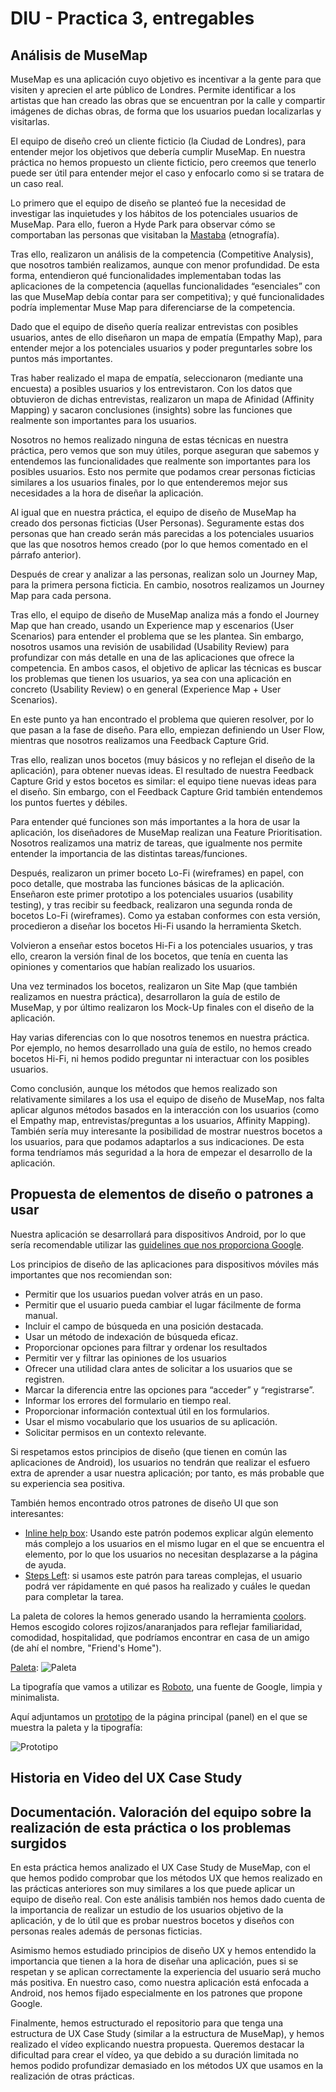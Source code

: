 # DIU - Practica 3, entregables

## Análisis de MuseMap   
MuseMap es una aplicación cuyo objetivo es incentivar a la gente para que visiten y aprecien el arte público de Londres. Permite identificar a los artistas que han creado las obras que se encuentran por la calle y compartir imágenes de dichas obras, de forma que los usuarios puedan localizarlas y visitarlas.

El equipo de diseño creó un cliente ficticio (la Ciudad de Londres), para entender mejor los objetivos que debería cumplir MuseMap. En nuestra práctica no hemos propuesto un cliente ficticio, pero creemos que tenerlo puede ser útil para entender mejor el caso y enfocarlo como si se tratara de un caso real.

Lo primero que el equipo de diseño se planteó fue la necesidad de investigar las inquietudes y los hábitos de los potenciales usuarios de MuseMap. Para ello, fueron a Hyde Park para observar cómo se comportaban las personas que visitaban la [Mastaba](https://www.royalparks.org.uk/parks/hyde-park/hyde-park-news/the-mastaba) (etnografía).

Tras ello, realizaron un análisis de la competencia (Competitive Analysis), que nosotros también realizamos, aunque con menor profundidad. De esta forma, entendieron qué funcionalidades implementaban todas las aplicaciones de la competencia (aquellas funcionalidades “esenciales” con las que MuseMap debía contar para ser competitiva); y qué funcionalidades podría implementar Muse Map para diferenciarse de la competencia.

Dado que el equipo de diseño quería realizar entrevistas con posibles usuarios, antes de ello diseñaron un mapa de empatía (Empathy Map), para entender mejor a los potenciales usuarios y poder preguntarles sobre los puntos más importantes.

Tras haber realizado el mapa de empatía, seleccionaron (mediante una encuesta) a posibles usuarios y los entrevistaron. Con los datos que obtuvieron de dichas entrevistas, realizaron un mapa de Afinidad (Affinity Mapping) y sacaron conclusiones (insights) sobre las funciones que realmente son importantes para los usuarios. 

Nosotros no hemos realizado ninguna de estas técnicas en nuestra práctica, pero vemos que son muy útiles, porque aseguran que sabemos y entendemos las funcionalidades que realmente son importantes para los posibles usuarios. Esto nos permite que podamos crear personas ficticias similares a los usuarios finales, por lo que entenderemos mejor sus necesidades a la hora de diseñar la aplicación.

Al igual que en nuestra práctica, el equipo de diseño de MuseMap ha creado dos personas ficticias (User Personas). Seguramente estas dos personas que han creado serán más parecidas a los potenciales usuarios que las que nosotros hemos creado (por lo que hemos comentado en el párrafo anterior).

Después de crear y analizar a las personas, realizan solo un Journey Map, para la primera persona ficticia. En cambio, nosotros realizamos un Journey Map para cada persona.

Tras ello, el equipo de diseño de MuseMap analiza más a fondo el Journey Map que han creado, usando un Experience map y escenarios (User Scenarios) para entender el problema que se les plantea. Sin embargo, nosotros usamos una revisión de usabilidad (Usability Review) para profundizar con más detalle en una de las aplicaciones que ofrece la competencia. En ambos casos, el objetivo de aplicar las técnicas es buscar los problemas que tienen los usuarios, ya sea con una aplicación en concreto (Usability Review) o en general (Experience Map + User Scenarios).

En este punto ya han encontrado el problema que quieren resolver, por lo que pasan a la fase de diseño. Para ello, empiezan definiendo un User Flow, mientras que nosotros realizamos una Feedback Capture Grid.

Tras ello, realizan unos bocetos (muy básicos y no reflejan el diseño de la aplicación), para obtener nuevas ideas. El resultado de nuestra Feedback Capture Grid y estos bocetos es similar: el equipo tiene nuevas ideas para el diseño. Sin embargo, con el Feedback Capture Grid también entendemos los puntos fuertes y débiles.

Para entender qué funciones son más importantes a la hora de usar la aplicación, los diseñadores de MuseMap realizan una Feature Prioritisation. Nosotros realizamos una matriz de tareas, que igualmente nos permite entender la importancia de las distintas tareas/funciones.

Después, realizaron un primer boceto Lo-Fi (wireframes) en papel, con poco detalle, que mostraba las funciones básicas de la aplicación. Enseñaron este primer prototipo a los potenciales usuarios (usability testing), y tras recibir su feedback, realizaron una segunda ronda de bocetos Lo-Fi (wireframes). Como ya estaban conformes con esta versión, procedieron a diseñar los bocetos Hi-Fi usando la herramienta Sketch.

Volvieron a enseñar estos bocetos Hi-Fi a los potenciales usuarios, y tras ello, crearon la versión final de los bocetos, que tenía en cuenta las opiniones y comentarios que habían realizado los usuarios.

Una vez terminados los bocetos, realizaron un Site Map (que también realizamos en nuestra práctica), desarrollaron la guía de estilo de MuseMap, y por último realizaron los Mock-Up finales con el diseño de la aplicación.

Hay varias diferencias con lo que nosotros tenemos en nuestra práctica. Por ejemplo, no hemos desarrollado una guía de estilo, no hemos creado bocetos Hi-Fi,  ni hemos podido preguntar ni interactuar con los posibles usuarios. 

Como conclusión, aunque los métodos que hemos realizado son relativamente similares a los usa el equipo de diseño de MuseMap, nos falta aplicar algunos métodos basados en la interacción con los usuarios (como el Empathy map, entrevistas/preguntas a los usuarios, Affinity Mapping). También sería muy interesante la posibilidad de mostrar nuestros bocetos a los usuarios, para que podamos adaptarlos a sus indicaciones. De esta forma tendríamos más seguridad a la hora de empezar el desarrollo de la aplicación.

## Propuesta de elementos de diseño o patrones a usar 

Nuestra aplicación se desarrollará para dispositivos Android, por lo que sería recomendable utilizar las [guidelines que nos proporciona Google](https://www.thinkwithgoogle.com/_qs/documents/1714/Google_Guia_UX_uBbvE4i.pdf).

 Los principios de diseño de las aplicaciones para dispositivos móviles más importantes que nos recomiendan son:

  * Permitir que los usuarios puedan volver atrás en un paso.
  * Permitir que el usuario pueda cambiar el lugar fácilmente de forma manual.
  * Incluir el campo de búsqueda en una posición destacada.
  * Usar un método de indexación de búsqueda eficaz.
  * Proporcionar opciones para filtrar y ordenar los resultados
  * Permitir ver y filtrar las opiniones de los usuarios
  * Ofrecer una utilidad clara antes de solicitar a los usuarios que se registren.
  * Marcar la diferencia entre las opciones para “acceder” y “registrarse”.
  * Informar los errores del formulario en tiempo real. 
  * Proporcionar información contextual útil en los formularios. 
  * Usar el mismo vocabulario que los usuarios de su aplicación. 
  * Solicitar permisos en un contexto relevante.

Si respetamos estos principios de diseño (que tienen en común las aplicaciones de Android), los usuarios no tendrán que realizar el esfuero extra de aprender a usar nuestra aplicación; por tanto, es más probable que su experiencia sea positiva.

También hemos encontrado otros patrones de diseño UI que son interesantes:
  * [Inline help box](https://ui-patterns.com/patterns/InlineHelpBox): Usando este patrón podemos explicar algún elemento más complejo a los usuarios en el mismo lugar en el que se encuentra el elemento, por lo que los usuarios no necesitan desplazarse a la página de ayuda.
  * [Steps Left](https://ui-patterns.com/patterns/StepsLeft): si usamos este patrón para tareas complejas, el usuario podrá ver rápidamente en qué pasos ha realizado y cuáles le quedan para completar la tarea.

La paleta de colores la hemos generado usando la herramienta [coolors](https://coolors.co/). Hemos escogido colores rojizos/anaranjados para reflejar familiaridad, comodidad, hospitalidad, que podríamos encontrar en casa de un amigo (de ahí el nombre, "Friend's Home").

[Paleta](img/paleta.png "Paleta"):
![Paleta](img/paleta.png "Paleta")

La tipografía que vamos a utilizar es [Roboto](https://fonts.google.com/specimen/Roboto), una fuente de Google, limpia y minimalista.

Aquí adjuntamos un [prototipo](img/BocetoConPaleta.png "Prototipo") de la página principal (panel) en el que se muestra la paleta y la tipografía:

![Prototipo](img/BocetoConPaleta.png "prototipo")

## Historia en Video del UX Case Study


## Documentación. Valoración del equipo sobre la realización de esta práctica o los problemas surgidos
 En esta práctica hemos analizado el UX Case Study de MuseMap, con el que hemos podido comprobar que los métodos UX que hemos realizado en las prácticas anteriores son muy similares a los que puede aplicar un equipo de diseño real. Con este análisis también nos hemos dado cuenta de la importancia de realizar un estudio de los usuarios objetivo de la aplicación, y de lo útil que es probar nuestros bocetos y diseños con personas reales además de personas ficticias. 

Asimismo hemos estudiado principios de diseño UX y hemos entendido la importancia que tienen a la hora de diseñar una aplicación, pues si se respetan y se aplican correctamente la experiencia del usuario será mucho más positiva. En nuestro caso, como nuestra aplicación está enfocada a Android, nos hemos fijado especialmente en los patrones que propone Google.

Finalmente, hemos estructurado el repositorio para que tenga una estructura de UX Case Study (similar a la estructura de  MuseMap), y hemos realizado el vídeo explicando nuestra propuesta. Queremos destacar la dificultad para crear el vídeo, ya que debido a su duración limitada no hemos podido profundizar demasiado en los métodos UX que usamos en la realización de otras prácticas.
